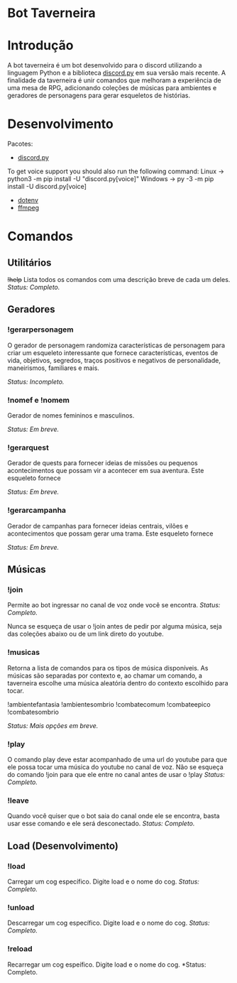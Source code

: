 # Bot Taverneira

# Introdução

A bot taverneira é um bot desenvolvido para o discord utilizando a linguagem Python e a biblioteca [discord.py](https://discordpy.readthedocs.io/en/stable/) em sua versão mais recente. A finalidade da taverneira é unir comandos que melhoram a experiência de uma mesa de RPG, adicionando coleções de músicas para ambientes e geradores de personagens para gerar esqueletos de histórias. 

# Desenvolvimento

Pacotes:

- [discord.py](https://pypi.org/project/discord.py/)

To get voice support you should also run the following command:
Linux -> python3 -m pip install -U "discord.py[voice]"
Windows -> py -3 -m pip install -U discord.py[voice]

- [dotenv](https://pypi.org/project/python-dotenv/)
- [ffmpeg](https://pypi.org/project/ffmpeg/)

# Comandos

## Utilitários

~~!help~~
Lista todos os comandos com uma descrição breve de cada um deles.
*Status: Completo.*

## Geradores

### !gerarpersonagem

O gerador de personagem randomiza características de personagem para criar um esqueleto interessante que fornece características, eventos de vida, objetivos, segredos, traços positivos e negativos de personalidade, maneirismos, familiares e mais. 

*Status: Incompleto.* 

### !nomef e !nomem

Gerador de nomes femininos e masculinos.

*Status: Em breve.* 

### !gerarquest

Gerador de quests para fornecer ideias de missões ou pequenos acontecimentos que possam vir a acontecer em sua aventura. Este esqueleto fornece 

*Status: Em breve.*

### !gerarcampanha

Gerador de campanhas para fornecer ideias centrais, vilões e acontecimentos que possam gerar uma trama. Este esqueleto fornece 

*Status: Em breve.*

## Músicas

### !join

Permite ao bot ingressar no canal de voz onde você se encontra. 
*Status: Completo.*

Nunca se esqueça de usar o !join antes de pedir por alguma música, seja das coleções abaixo ou de um link direto do youtube.

### !musicas

Retorna a lista de comandos para os tipos de música disponíveis. As músicas são separadas por contexto e, ao chamar um comando, a taverneira escolhe uma música aleatória dentro do contexto escolhido para tocar. 

!ambientefantasia
!ambientesombrio
!combatecomum
!combateepico
!combatesombrio  

*Status: Mais opções em breve.* 

### !play

O comando play deve estar acompanhado de uma url do youtube para que ele possa tocar uma música do youtube no canal de voz. Não se esqueça do comando !join para que ele entre no canal antes de usar o !play
*Status: Completo.*

### !leave

Quando você quiser que o bot saia do canal onde ele se encontra, basta usar esse comando e ele será desconectado.
*Status: Completo.*

## Load (Desenvolvimento)

### !load

Carregar um cog específico. Digite load e o nome do cog.
*Status: Completo.*

### !unload

Descarregar um cog específico. Digite load e o nome do cog. 
*Status: Completo.*

### !reload

Recarregar um cog espeífico. Digite load e o nome do cog.
*Status: Completo.